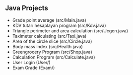 ## Java Projects

- Grade point average (src/Main.java)
- KDV tutarı hesaplayan program (src/Kdv.java)
- Triangle perimeter and area calculation (src/Ucgen.java)
- Taximeter calculating (src/Taxi.java)
- Area of the circle slice (src/Circle.java)
- Body mass index (src/Health.java)
- Greengrocery Program (src/Shop.java)
- Calculation Program (src/Calculate.java)
- User Login (User/)
- Exam Grade (Exam/)
